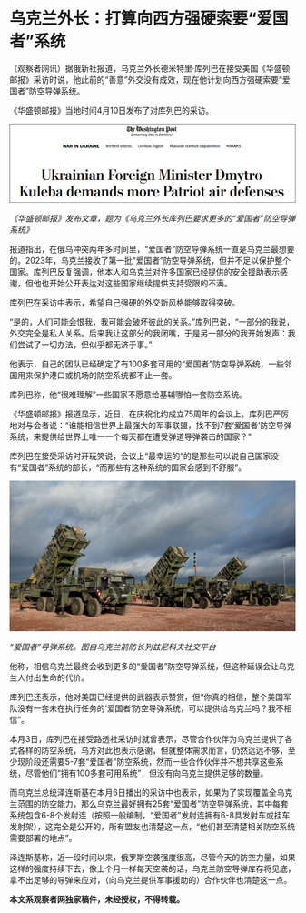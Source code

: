 # 乌克兰外长：打算向西方强硬索要“爱国者”系统

（观察者网讯）据俄新社报道，乌克兰外长德米特里·库列巴在接受美国《华盛顿邮报》采访时说，他此前的“善意”外交没有成效，现在他计划向西方强硬索要“爱国者”防空导弹系统。

《华盛顿邮报》当地时间4月10日发布了对库列巴的采访。

![380ea64864c4b74cd2a6b5ed80c05950.jpg](https://raw.githubusercontent.com/qqhsx/qqnews_image/main/2024/04/11/乌克兰外长：打算向西方强硬索要“爱国者”系统/380ea64864c4b74cd2a6b5ed80c05950.jpg)

_《华盛顿邮报》发布文章，题为《乌克兰外长库列巴要求更多的“爱国者”防空导弹系统》_

报道指出，在俄乌冲突两年多时间里，“爱国者”防空导弹系统一直是乌克兰最想要的。2023年，乌克兰接收了第一批“爱国者”防空导弹系统，但并不足以保护整个国家。库列巴反复强调，他本人和乌克兰对许多国家已经提供的安全援助表示感谢，但他也开始公开表达对这些国家继续提供支持受限的不满。

库列巴在采访中表示，希望自己强硬的外交新风格能够取得突破。

“是的，人们可能会恨我，我可能会破坏彼此的关系。”库列巴说，“一部分的我说，外交完全是私人关系。后来我让这部分的我闭嘴，于是另一部分的我开始发声：我们尝试了一切办法，但似乎都无济于事。”

他表示，自己的团队已经确定了有100多套可用的“爱国者”防空导弹系统，一些邻国用来保护港口或机场的防空系统都不止一套。

库列巴称，他“很难理解”一些国家不愿意给基辅哪怕一套防空系统。

《华盛顿邮报》报道显示，近日，在庆祝北约成立75周年的会议上，库列巴严厉地对与会者说：“谁能相信世界上最强大的军事联盟，找不到7套‘爱国者’防空导弹系统，来提供给世界上唯一一个每天都在遭受弹道导弹袭击的国家？”

库列巴在接受采访时开玩笑说，会议上“最幸运的”的是那些可以说自己国家没有“爱国者”系统的部长，“而那些有这种系统的国家会感到不舒服”。

![4b356b5658d542f4bd4233f4d981fbe1.jpg](https://raw.githubusercontent.com/qqhsx/qqnews_image/main/2024/04/11/乌克兰外长：打算向西方强硬索要“爱国者”系统/4b356b5658d542f4bd4233f4d981fbe1.jpg)

 _“爱国者”导弹系统。图自乌克兰前防长列兹尼科夫社交平台_

他称，相信乌克兰最终会收到更多的“爱国者”防空导弹系统，但这种延误会让乌克兰人付出生命的代价。

库列巴还表示，他对美国已经提供的武器表示赞赏，但“你真的相信，整个美国军队没有一套未在执行任务的‘爱国者’防空导弹系统，可以提供给乌克兰吗？我不相信”。

本月3日，库列巴在接受路透社采访时就曾表示，尽管合作伙伴为乌克兰提供了各式各样的防空系统，乌方对此也表示感谢，但就整体需求而言，仍然远远不够，至少现阶段还需要5-7套“爱国者”防空系统，然而一些合作伙伴并不想共享这些系统，尽管他们“拥有100多套可用系统”，但没有向乌克兰提供足够的数量。

而乌克兰总统泽连斯基在本月6日播出的采访中也表示，如果为了实现覆盖全乌克兰范围的防空能力，那么乌克兰最好拥有25套“爱国者”防空导弹系统，其中每套系统包含6-8个发射连（按照一般编制，“爱国者”发射连拥有6-8具发射车或挂车发射架），这完全是公开的，所有盟友也清楚这一点，“他们甚至清楚相关防空系统需要部署的地点”。

泽连斯基称，近一段时间以来，俄罗斯空袭强度很高，尽管今天的防空力量，如果这样的强度持续下去，像上个月一样每天空袭的话，乌克兰防空导弹库存将见底，拿不出足够的导弹来应对，（向乌克兰提供军事援助的）合作伙伴也清楚这一点。

**本文系观察者网独家稿件，未经授权，不得转载。**


